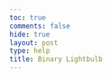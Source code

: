 ```yaml
---
toc: true
comments: false
hide: true
layout: post
type: help
title: Binary Lightbulb 
---
```


<html>

</html>